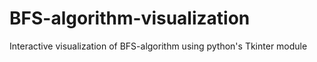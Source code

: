# BFS-algorithm-visualization
Interactive visualization of BFS-algorithm using python's Tkinter module
